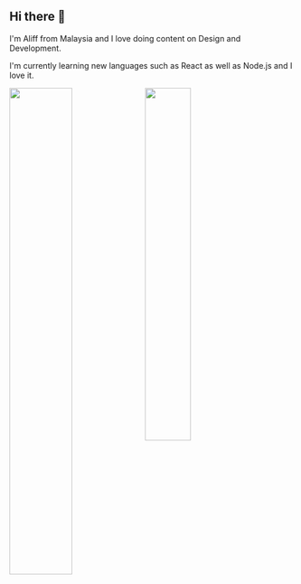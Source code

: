 ## Hi there 👋

I'm Aliff from Malaysia and I love doing content on Design and Development. 

I'm currently learning new languages such as React as well as Node.js and I love it.


<img align="left" width="47%" src="https://github-readme-stats.vercel.app/api?username=aliffazfar&show_icons=true&theme=dark" />
<img align="left"  width="40%" src="https://github-readme-stats.vercel.app/api/top-langs/?username=aliffazfar&layout=compact&theme=dark" />


